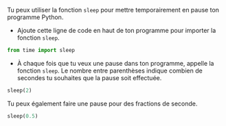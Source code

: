 Tu peux utiliser la fonction `sleep` pour mettre temporairement en pause ton programme Python.

+ Ajoute cette ligne de code en haut de ton programme pour importer la fonction `sleep`.

```python
from time import sleep
```

+ À chaque fois que tu veux une pause dans ton programme, appelle la fonction `sleep`. Le nombre entre parenthèses indique combien de secondes tu souhaites que la pause soit effectuée.

```python
sleep(2)
```

Tu peux également faire une pause pour des fractions de seconde.

```python
sleep(0.5)
```
